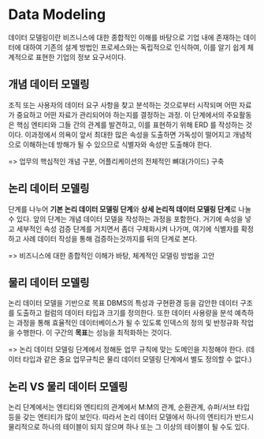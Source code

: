 # Data Modeling

데이터 모델링이란 비즈니스에 대한 종합적인 이해를 바탕으로 기업 내에 존재하는 데이터에 대하여 기존의 설계 방법인 프로세스와는 독립적으로 인식하여, 이를 알기 쉽게 체계적으로 표현한 기업의 정보 요구서이다.

## 개념 데이터 모델링

조직 또는 사용자의 데이터 요구 사항을 찾고 분석하는 것으로부터 시작되며 어떤 자료가 중요하고 어떤 자료가 관리되어야 하는지를 결정하는 과정. 이 단계에서의 주요활동은 핵심 엔티티와 그들 간의 관계를 발견하고, 이를 표현하기 위해 ERD 를 작성하는 것이다. 이과정에서 의욕이 앞서 최대한 많은 속성을 도출하면 가독성이 떨어지고 개념적으로 이해하는데 방해가 될 수 있으므로 식별자와 속성만 도출해야 한다.

=> 업무의 핵심적인 개념 구분, 어플리케이션의 전체적인 뼈대(가이드) 구축

## 논리 데이터 모델링

단계를 나누어 **기본 논리 데이터 모델링 단계**와 **상세 논리적 데이터 모델링 단계**로 나눌 수 있다. 앞의 단계는 개념 데이터 모델을 작성하는 과정을 포함한다. 거기에 속성을 넣고 세부적인 속성 검증 단계를 거치면서 좀더 구체화시켜 나가며, 여기에 식별자를 확정하고 사례 데이터 작성을 통해 검증하는것까지를 뒤의 단계로 본다.

=> 비즈니스에 대한 종합적인 이해가 바탕, 체계적인 모델링 방법을 고안

## 물리 데이터 모델링

논리 데이터 모델을 기반으로 목표 DBMS의 특성과 구현환경 등을 감안한 데이터 구조를 도출하고 컬럼의 데이터 타입과 크기를 정의한다. 또한 데이터 사용량을 분석 예측하는 과정을 통해 효율적인 데이터베이스가 될 수 있도록 인덱스의 정의 및 반정규화 작업을 수행한다. 이 구간의 **목표**는 성능을 최적화하는 것이다. 

=> 논리 데이터 모델링 단계에서 정해둔 업무 규칙에 맞는 도메인을 지정해야 한다. (데이터 타입과 같은 중요 업무규칙은 물리 데이터 모델링 단계에서 별도 정의할 수 없다.)

## 논리 VS 물리 데이터 모델링

논리 단계에서는 엔티티와 엔티티의 관계에서 M:M의 관계, 순환관계, 슈퍼/서브 타입 등을 갖는 엔티티가 많이 보인다. 따라서 논리 데이터 모델에서 하나의 엔티티가 반드시 물리적으로 하나의 테이블이 되지 않으며 하나 또는 그 이상의 테이블이 될 수도 있다.